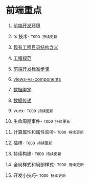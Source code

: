 # 前端重点

1. [前端开发环境](./evn.md)

2. ts 技术- `TODO 持续更新`

3. [现有工程目录结构含义](./project-strcutre.md)

4. [工程规范](./project-style.md)

5. [前端开发标准步骤](./dev-stages.md)

6. [views-vs-components](./views-vs-components.md)

7. [数据绑定](./data-bind.md)

8. [数据传递](./data-transfer.md)

9. vuex- `TODO 持续更新`

10. 生命周期事件- `TODO 持续更新`

11. 计算属性和属性监听- `TODO 持续更新`

12. 插槽- `TODO 持续更新`

13. 持续构建- `TODO 持续更新`

14. 全局样式和局部样式- `TODO 持续更新`

15. 开发小技巧- `TODO 持续更新`